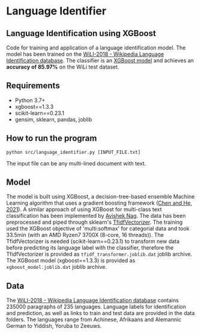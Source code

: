 # Language Identifier

## Language Identification using XGBoost
Code for training and application of a language identification model. The model has been trained on the [WiLI-2018 - Wikipedia Language Identification database](https://zenodo.org/record/841984). The classifier is an [XGBoost model](https://xgboost.readthedocs.io/en/latest/) and achieves an **accuracy of 85.97%** on the WiLi test dataset.

## Requirements
- Python 3.7+
- xgboost==1.3.3
- scikit-learn==0.23.1
- gensim, sklearn, pandas, joblib

## How to run the program

```
python src/language_identifier.py [INPUT_FILE.txt]
```

The input file can be any multi-lined document with text. 

## Model
The model is built using XGBoost, a decision-tree-based ensemble Machine Learning algorithm that uses a gradient boosting framework ([Chen and He, 2021](https://mran.microsoft.com/web/packages/xgboost/vignettes/xgboost.pdf)). A similar approach of using XGBoost for multi-class text classification has been implemented by [Avishek Nag](https://github.com/avisheknag17/public_ml_models/blob/master/bbc_articles_text_classification/notebook/text_classification_xgboost_others.ipynb). The data has been preprocessed and piped through sklearn's [TfidfVectorizer](https://scikit-learn.org/stable/modules/generated/sklearn.feature_extraction.text.TfidfVectorizer.html). The training used the XGBoost objective of 'multi:softmax' for categorial data and took 33.5min (with an AMD Ryzen7 3700X (8-core, 16 threads)). The TfidfVectorizer is needed (scikit-learn==0.23.1) to transform new data before predicting its language label with the classifier, therefore the TfidfVectorizer is provided as ```tfidf_transformer.joblib.dat``` joblib archive. The XGBoost model (xgboost==1.3.3) is provided as ```xgboost_model.joblib.dat``` joblib archive.

## Data
The [WiLI-2018 - Wikipedia Language Identification database](https://zenodo.org/record/841984) contains 235000 paragraphs of 235 languages. Language labels for identification and prediction, as well as links to train and test data are provided in the data folders. The languages range from Achinese, Afrikaans and Alemannic German to Yiddish, Yoruba to Zeeuws.

